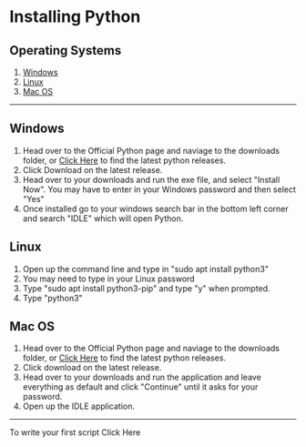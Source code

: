 # Installing Python
## Operating Systems
1. [Windows](#Windows)
2. [Linux](#Linux)
3. [Mac OS](#Mac-OS)

---

## Windows
1. Head over to the Official Python page and naviage to the downloads folder, or [Click Here](https://www.python.org/downloads/windows/) to find the latest python releases.
2. Click Download on the latest release.
3. Head over to your downloads and run the exe file, and select "Install Now". You may have to enter in your Windows password and then select "Yes"
4. Once installed go to your windows search bar in the bottom left corner and search "IDLE" which will open Python.

## Linux
1. Open up the command line and type in "sudo apt install python3"
2. You may need to type in your Linux password
3. Type "sudo apt install python3-pip" and type "y" when prompted.
4. Type "python3"

## Mac OS
1. Head over to the Official Python page and naviage to the downloads folder, or [Click Here](https://www.python.org/downloads/macos/) to find the latest python releases.
2. Click download on the latest release.
3. Head over to your downloads and run the application and leave everything as default and click "Continue" until it asks for your password.
4. Open up the IDLE application.

---
To write your first script Click Here
